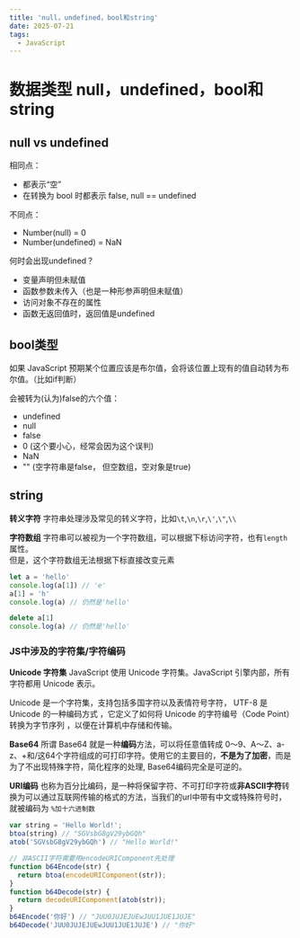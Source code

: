 ```yaml
---
title: 'null，undefined，bool和string'
date: 2025-07-21
tags:
  - JavaScript
---
```


# 数据类型 null，undefined，bool和string

## null vs undefined

相同点：
- 都表示“空”
- 在转换为 bool 时都表示 false, null == undefined 


不同点：
- Number(null) = 0
- Number(undefined) = NaN


何时会出现undefined？
- 变量声明但未赋值
- 函数参数未传入（也是一种形参声明但未赋值）
- 访问对象不存在的属性
- 函数无返回值时，返回值是undefined

## bool类型

如果 JavaScript 预期某个位置应该是布尔值，会将该位置上现有的值自动转为布尔值。（比如if判断）
  

会被转为(认为)false的六个值：
- undefined
- null
- false
- 0 (这个要小心，经常会因为这个误判)
- NaN
- "" (空字符串是false， 但空数组，空对象是true)

## string

**转义字符**
字符串处理涉及常见的转义字符，比如`\t`,`\n`,`\r`,`\'`,`\"`,`\\`


**字符数组**
字符串可以被视为一个字符数组，可以根据下标访问字符，也有`length`属性。   
但是，这个字符数组无法根据下标直接改变元素
```js
let a = 'hello'
console.log(a[1]) // 'e'
a[1] = 'h'
console.log(a) // 仍然是'hello'

delete a[1]
console.log(a) // 仍然是'hello'
```


### JS中涉及的字符集/字符编码

**Unicode 字符集**
JavaScript 使用 Unicode 字符集。JavaScript 引擎内部，所有字符都用 Unicode 表示。


Unicode 是一个字符集，支持包括多国字符以及表情符号字符， UTF-8 是 Unicode 的一种编码方式 ，它定义了如何将 Unicode 的字符编号（Code Point）转换为字节序列 ，以便在计算机中存储和传输。


**Base64** 
所谓 Base64 就是一种**编码**方法，可以将任意值转成 0～9、A～Z、a-z、+和/这64个字符组成的可打印字符。使用它的主要目的，**不是为了加密**，而是为了不出现特殊字符，简化程序的处理, Base64编码完全是可逆的。

**URI编码**
也称为百分比编码，是一种将保留字符、不可打印字符或**非ASCII字符**转换为可以通过互联网传输的格式的方法，当我们的url中带有中文或特殊符号时，就被编码为 `%加十六进制数`


```js
var string = 'Hello World!';
btoa(string) // "SGVsbG8gV29ybGQh"
atob('SGVsbG8gV29ybGQh') // "Hello World!"
```

```js
// 非ASCII字符需要用encodeURIComponent先处理
function b64Encode(str) {
  return btoa(encodeURIComponent(str));
}
function b64Decode(str) {
  return decodeURIComponent(atob(str));
}
b64Encode('你好') // "JUU0JUJEJUEwJUU1JUE1JUJE"
b64Decode('JUU0JUJEJUEwJUU1JUE1JUJE') // "你好"
```